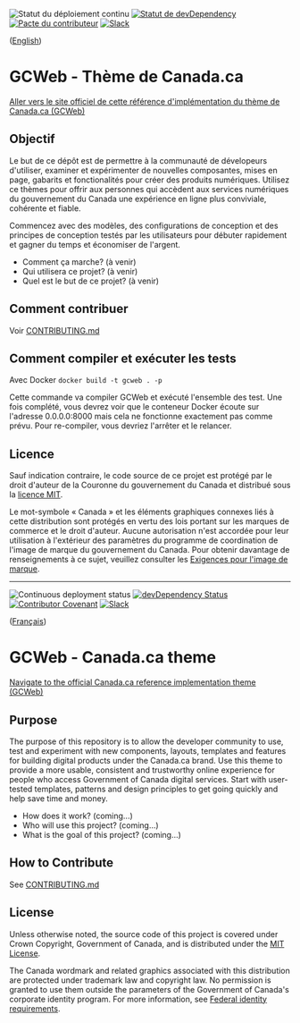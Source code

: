 ![Statut du déploiement continu](https://github.com/wet-boew/GCWeb/workflows/Continuous%20deployment/badge.svg) [![Statut de devDependency](https://david-dm.org/wet-boew/GCWeb/dev-status.png?theme=shields.io)](https://david-dm.org/wet-boew/GCWeb#info=devDependencies) [![Pacte du contributeur](https://img.shields.io/badge/Pacte%20du%20contributeur-v1.4%20adopt%E9-ff69b4.svg)](CODE-OF-CONDUCT.md) [![Slack](https://img.shields.io/badge/Slack-Espace%20de%20travaill%20du%20systemes%20de%20conception%20GC-yellow?style=flat&logo=slack)](https://join.slack.com/t/design-gc-conception/shared_invite/enQtODE1OTc5Mzg5NzQ4LWQ3MjZjMTdjMjk2ZTZmMTJjYWQ3ZmRiNDYwYjRmN2NjYzQyNjFlNDBlY2FkNWE1ODg2YjExY2QwZmVjN2MwMGM)

([English](#gcweb---canadaca-theme))

# GCWeb - Thème de Canada.ca

[Aller vers le site officiel de cette référence d'implémentation du thème de Canada.ca (GCWeb)](https://wet-boew.github.io/GCWeb/)

## Objectif
Le but de ce dépôt est de permettre à la communauté de dévelopeurs d'utiliser, examiner et expérimenter de nouvelles composantes, mises en page, gabarits et fonctionalités pour créer des produits numériques. Utilisez ce thèmes pour offrir aux personnes qui accèdent aux services numériques du gouvernement du Canada une expérience en ligne plus conviviale, cohérente et fiable.

Commencez avec des modèles, des configurations de conception et des principes de conception testés par les utilisateurs pour débuter rapidement et gagner du temps et économiser de l'argent.

- Comment ça marche? (à venir)
- Qui utilisera ce projet? (à venir)
- Quel est le but de ce projet? (à venir)

## Comment contribuer

Voir [CONTRIBUTING.md](CONTRIBUTING.md)


## Comment compiler et exécuter les tests

Avec Docker `docker build -t gcweb . -p`

Cette commande va compiler GCWeb et exécuté l'ensemble des test. Une fois complété, vous devrez voir que le conteneur Docker écoute sur l'adresse 0.0.0.0:8000 mais cela ne fonctionne exactement pas comme prévu. Pour re-compiler, vous devriez l'arrêter et le relancer.

## Licence

Sauf indication contraire, le code source de ce projet est protégé par le droit d'auteur de la Couronne du gouvernement du Canada et distribué sous la [licence MIT](LICENSE).

Le mot-symbole « Canada » et les éléments graphiques connexes liés à cette distribution sont protégés en vertu des lois portant sur les marques de commerce et le droit d'auteur. Aucune autorisation n'est accordée pour leur utilisation à l'extérieur des paramètres du programme de coordination de l'image de marque du gouvernement du Canada. Pour obtenir davantage de renseignements à ce sujet, veuillez consulter les [Exigences pour l'image de marque](https://www.canada.ca/fr/secretariat-conseil-tresor/sujets/communications-gouvernementales/exigences-image-marque.html).

______________________
![Continuous deployment status](https://github.com/wet-boew/GCWeb/workflows/Continuous%20deployment/badge.svg) [![devDependency Status](https://david-dm.org/wet-boew/GCWeb/dev-status.png?theme=shields.io)](https://david-dm.org/wet-boew/GCWeb#info=devDependencies) [![Contributor Covenant](https://img.shields.io/badge/Contributor%20Covenant-v1.4%20adopted-ff69b4.svg)](code-of-conduct.md)
[![Slack](https://img.shields.io/badge/Slack-GC%20Design%20System%20workspace-yellow?style=flat&logo=slack)](https://join.slack.com/t/design-gc-conception/shared_invite/enQtODE1OTc5Mzg5NzQ4LWQ3MjZjMTdjMjk2ZTZmMTJjYWQ3ZmRiNDYwYjRmN2NjYzQyNjFlNDBlY2FkNWE1ODg2YjExY2QwZmVjN2MwMGM)

([Français](#gcweb---thème-de-canadaca))

# GCWeb - Canada.ca theme

[Navigate to the official Canada.ca reference implementation theme (GCWeb)](https://wet-boew.github.io/GCWeb/)

## Purpose

The purpose of this repository is to allow the developer community to use, test and experiment with new components, layouts, templates and features for building digital products under the Canada.ca brand. Use this theme to provide a more usable, consistent and trustworthy online experience for people who access Government of Canada digital services. Start with user-tested templates, patterns and design principles to get going quickly and help save time and money.

- How does it work? (coming...)
- Who will use this project? (coming...)
- What is the goal of this project? (coming...)

## How to Contribute

See [CONTRIBUTING.md](CONTRIBUTING.md)

## License

Unless otherwise noted, the source code of this project is covered under Crown Copyright, Government of Canada, and is distributed under the [MIT License](LICENSE).

The Canada wordmark and related graphics associated with this distribution are protected under trademark law and copyright law. No permission is granted to use them outside the parameters of the Government of Canada's corporate identity program. For more information, see [Federal identity requirements](https://www.canada.ca/en/treasury-board-secretariat/topics/government-communications/federal-identity-requirements.html).
